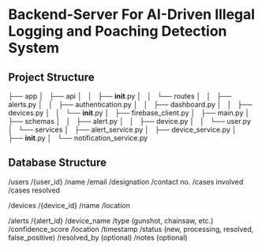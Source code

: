 # Backend-Server For AI-Driven Illegal Logging and Poaching Detection System

## Project Structure
├── app
│   ├── api
│   │   ├── __init__.py
│   │   └── routes
│   │       ├── alerts.py
│   │       ├── authentication.py
│   │       ├── dashboard.py
│   │       ├── devices.py
│   │       └── __init__.py
│   ├── firebase_client.py
│   ├── main.py
│   ├── schemas
│   │   ├── alert.py
│   │   ├── device.py
│   │   └── user.py
│   └── services
│       ├── alert_service.py
│       ├── device_service.py
│       ├── __init__.py
│       └── notification_service.py

## Database Structure
/users
    /{user_id}
        /name
        /email
        /designation
        /contact no.
        /cases involved
        /cases resolved

/devices
    /{device_id}
        /name
        /location

/alerts
    /{alert_id}
        /device_name
        /type (gunshot, chainsaw, etc.)
        /confidence_score
        /location
        /timestamp
        /status (new, processing, resolved, false_positive)
        /resolved_by (optional)
        /notes (optional)